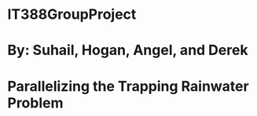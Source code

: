 # IT388GroupProject
# By: Suhail, Hogan, Angel, and Derek
# Parallelizing the Trapping Rainwater Problem